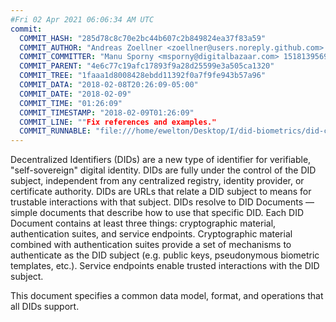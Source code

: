 ```yaml
---
#Fri 02 Apr 2021 06:06:34 AM UTC
commit:
  COMMIT_HASH: "285d78c8c70e2bc44b607c2b849824ea37f83a59"
  COMMIT_AUTHOR: "Andreas Zoellner <zoellner@users.noreply.github.com> 1518139569 -0800"
  COMMIT_COMMITTER: "Manu Sporny <msporny@digitalbazaar.com> 1518139569 -0500"
  COMMIT_PARENT: "4e6c77c19afc17893f9a28d25599e3a505ca1320"
  COMMIT_TREE: "1faaa1d8008428ebdd11392f0a7f9fe943b57a96"
  COMMIT_DATA: "2018-02-08T20:26:09-05:00"
  COMMIT_DATE: "2018-02-09"
  COMMIT_TIME: "01:26:09"
  COMMIT_TIMESTAMP: "2018-02-09T01:26:09"
  COMMIT_LINE: ""Fix references and examples."
  COMMIT_RUNNABLE: "file:///home/ewelton/Desktop/I/did-biometrics/did-core-dataset/analysis/gitinfo/285d78c8c70e2bc44b607c2b849824ea37f83a59/snapshot/index.html"
---
```


<section id="abstract">
<p>
Decentralized Identifiers (DIDs) are a new type of identifier for
verifiable, "self-sovereign" digital identity. DIDs are fully under the
control of the DID subject, independent from any centralized registry,
identity provider, or certificate authority. DIDs are URLs that relate a
DID subject to means for trustable interactions with that subject. DIDs
resolve to DID Documents — simple documents that describe how to use that
specific DID. Each DID Document contains at least three things:
cryptographic material, authentication suites, and service endpoints.
Cryptographic material combined with authentication suites provide a set of
mechanisms to authenticate as the DID subject (e.g. public keys,
pseudonymous biometric templates, etc.). Service endpoints enable
trusted interactions with the DID subject.
      </p>
<p>
This document specifies a common data model, format, and operations that all
DIDs support.
      </p>
</section>
